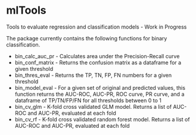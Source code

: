 # mlTools
Tools to evaluate regression and classification models -  Work in Progress  
  
The package currently contains the following functions for binary classification.  

* bin_calc_auc_pr - Calculates area under the Precision-Recall curve
* bin_conf_matrix - Returns the confusion matrix as a dataframe for a given threshold
* bin_thres_eval - Returns the TP, TN, FP, FN numbers for a given threshold
* bin_model_eval - For a given set of original and predicted values, this function returns the AUC-ROC, AUC-PR, ROC curve, PR curve, and a dataframe of TP/TN/FP/FN for all thresholds between 0 to 1
* bin_cv_glm - K-fold cross validated GLM model. Returns a list of AUC-ROC and AUC-PR, evaluated at each fold
* bin_cv_rf - K-fold cross validated random forest model. Returns a list of AUC-ROC and AUC-PR, evaluated at each fold